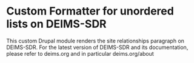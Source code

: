 # Custom Formatter for unordered lists on DEIMS-SDR
This custom Drupal module renders the site relationships paragraph on DEIMS-SDR. For the latest version of DEIMS-SDR and its documentation, please refer to deims.org and in particular deims.org/about
